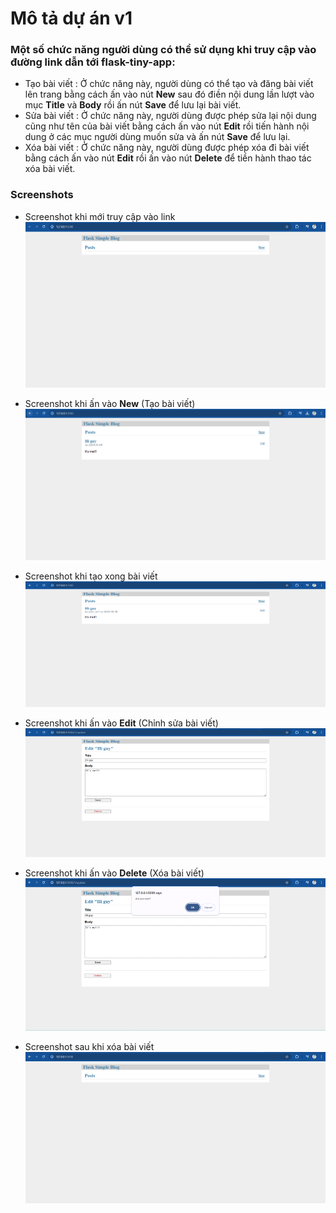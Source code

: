 # Mô tả dự án v1 
### Một số chức năng người dùng có thể sử dụng khi truy cập vào đường link dẫn tới flask-tiny-app:
- Tạo bài viết : Ở chức năng này, người dùng có thể tạo và đăng bài viết lên trang bằng cách ấn vào nút **New** sau đó điền nội dung lần lượt vào mục **Title** và **Body** rồi ấn nút **Save** để lưu lại bài viết.
- Sửa bài viết : Ở chức năng này, người dùng được phép sửa lại nội dung cũng như tên của bài viết bằng cách ấn vào nút **Edit** rồi tiến hành nội dung ở các mục người dùng muốn sửa và ấn nút **Save** để lưu lại. 
- Xóa bài viết : Ở chức năng này, người dùng được phép xóa đi bài viết bằng cách ấn vào nút **Edit** rồi ấn vào nút **Delete** để tiền hành thao tác xóa bài viết. 

### Screenshots
- Screenshot khi mới truy cập vào link 
![example](Screenshots%20of%20V1/image.png)

- Screenshot khi ấn vào **New** (Tạo bài viết)
![example](Screenshots%20of%20V1/image-1.png)

- Screenshot khi tạo xong bài viết 
![example](Screenshots%20of%20V1/image-2.png)

- Screenshot khi ấn vào **Edit** (Chỉnh sửa bài viết)
![example](Screenshots%20of%20V1/image-3.png)

- Screenshot khi ấn vào **Delete** (Xóa bài viết)
![example](Screenshots%20of%20V1/image-4.png)

- Screenshot sau khi xóa bài viết 
![example](Screenshots%20of%20V1/image-5.png)